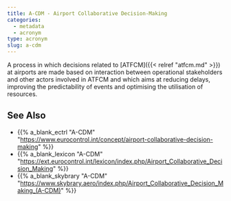 ```yaml
---
title: A-CDM - Airport Collaborative Decision-Making
categories:
  - metadata
  - acronym
type: acronym
slug: a-cdm
---
```


A process in which decisions related to [ATFCM]({{< relref "atfcm.md" >}})
at airports are made based on interaction between operational stakeholders and
other actors involved in ATFCM and which aims at reducing delays, improving the
predictability of events and optimising the utilisation of resources.

## See Also

* {{% a_blank_ectrl "A-CDM" "https://www.eurocontrol.int/concept/airport-collaborative-decision-making" %}}
* {{% a_blank_lexicon "A-CDM" "https://ext.eurocontrol.int/lexicon/index.php/Airport_Collaborative_Decision_Making" %}}
* {{% a_blank_skybrary "A-CDM" "https://www.skybrary.aero/index.php/Airport_Collaborative_Decision_Making_(A-CDM)" %}}
